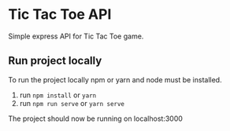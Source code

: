 # Tic Tac Toe API

Simple express API for Tic Tac Toe game.

## Run project locally

To run the project locally npm or yarn and node must be installed.

1. run `npm install` or `yarn`
2. run `npm run serve` or `yarn serve`

The project should now be running on localhost:3000